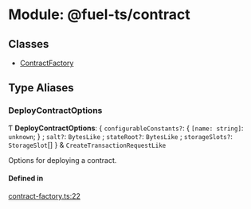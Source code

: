 # Module: @fuel-ts/contract

## Classes

- [ContractFactory](/api/Contract/ContractFactory.md)

## Type Aliases

### DeployContractOptions

Ƭ **DeployContractOptions**: { `configurableConstants?`: { `[name: string]`: `unknown`;  } ; `salt?`: `BytesLike` ; `stateRoot?`: `BytesLike` ; `storageSlots?`: `StorageSlot`[]  } & `CreateTransactionRequestLike`

Options for deploying a contract.

#### Defined in

[contract-factory.ts:22](https://github.com/FuelLabs/fuels-ts/blob/c43bc9c5/packages/contract/src/contract-factory.ts#L22)
